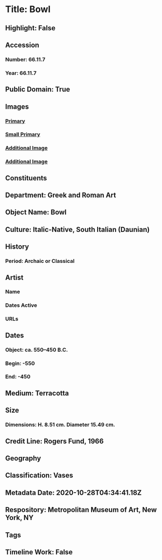 # Title: Bowl
## Highlight: False
## Accession
### Number: 66.11.7
### Year: 66.11.7
## Public Domain: True
## Images
### [Primary](https://images.metmuseum.org/CRDImages/gr/original/DP1433.jpg)
### [Small Primary](https://images.metmuseum.org/CRDImages/gr/web-large/DP1433.jpg)
### [Additional Image](https://images.metmuseum.org/CRDImages/gr/original/DP137931.jpg)
### [Additional Image](https://images.metmuseum.org/CRDImages/gr/original/DP1433_66.11.7.jpg)
## Constituents
## Department: Greek and Roman Art
## Object Name: Bowl
## Culture: Italic-Native, South Italian (Daunian)
## History
### Period: Archaic or Classical
## Artist
### Name
### Dates Active
### URLs
## Dates
### Object: ca. 550–450 B.C.
### Begin: -550
### End: -450
## Medium: Terracotta
## Size
### Dimensions: H. 8.51 cm. Diameter 15.49 cm.
## Credit Line: Rogers Fund, 1966
## Geography
## Classification: Vases
## Metadata Date: 2020-10-28T04:34:41.18Z
## Respository: Metropolitan Museum of Art, New York, NY
## Tags
## Timeline Work: False